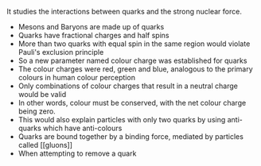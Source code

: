 It studies the interactions between quarks and the strong nuclear force.

- Mesons and Baryons are made up of quarks
- Quarks have fractional charges and half spins
- More than two quarks with equal spin in the same region would violate Pauli's exclusion principle
- So a new parameter named colour charge was established for quarks
- The colour charges were red, green and blue, analogous to the primary colours in human colour perception
- Only combinations of colour charges that result in a neutral charge would be valid
- In other words, colour must be conserved, with the net colour charge being zero.
- This would also explain particles with only two quarks by using anti-quarks which have anti-colours
- Quarks are bound together by a binding force, mediated by particles called [[gluons]]
- When attempting to remove a quark
